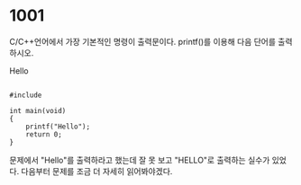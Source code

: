 # 1001

C/C++언어에서 가장 기본적인 명령이 출력문이다.
printf()를 이용해 다음 단어를 출력하시오.

Hello

<pre><code>
#include<stdio.h>

int main(void)
{
	printf("Hello");
	return 0;
}
</code></pre>

문제에서 "Hello"를 출력하라고 했는데 잘 못 보고 "HELLO"로 출력하는 실수가 있었다. 다음부터 문제를 조금 더 자세히 읽어봐야겠다. 